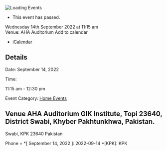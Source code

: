 ![Loading Events](https://giki.edu.pk/event/induction-ceremony-of-batch-32-2022/)
  * This event has passed.


Wednesday 14th September 2022 at 11:15 am  
Venue: AHA Auditorium
Add to calendar 
  * [ iCalendar ](webcal://giki.edu.pk/event/induction-ceremony-of-batch-32-2022/?ical=1)


##  Details  

Date: 
     September 14, 2022  

Time: 
    
11:15 am - 12:30 pm  

Event Category:
    [Home Events](https://giki.edu.pk/events/category/home_events/)
##  Venue       AHA Auditorium       GIK Institute, Topi 23640, District Swabi, Khyber Pakhtunkhwa, Pakistan.   
Swabi, KPK 23640 Pakistan 

Phone 
     + 
  *[ September 14, 2022 ]: 2022-09-14
  *[KPK]: KPK
